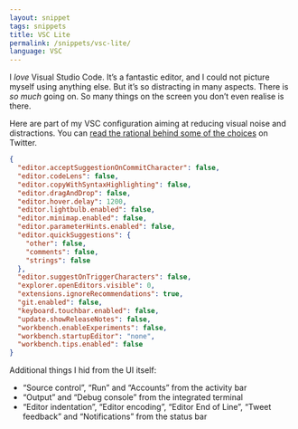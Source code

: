 ```yaml
---
layout: snippet
tags: snippets
title: VSC Lite
permalink: /snippets/vsc-lite/
language: VSC
---
```


I _love_ Visual Studio Code. It’s a fantastic editor, and I could not picture myself using anything else. But it’s so distracting in many aspects. There is _so much_ going on. So many things on the screen you don’t even realise is there.

Here are part of my VSC configuration aiming at reducing visual noise and distractions. You can [read the rational behind some of the choices](https://twitter.com/HugoGiraudel/status/1365237163105939457?s=20) on Twitter.

```json
{
  "editor.acceptSuggestionOnCommitCharacter": false,
  "editor.codeLens": false,
  "editor.copyWithSyntaxHighlighting": false,
  "editor.dragAndDrop": false,
  "editor.hover.delay": 1200,
  "editor.lightbulb.enabled": false,
  "editor.minimap.enabled": false,
  "editor.parameterHints.enabled": false,
  "editor.quickSuggestions": {
    "other": false,
    "comments": false,
    "strings": false
  },
  "editor.suggestOnTriggerCharacters": false,
  "explorer.openEditors.visible": 0,
  "extensions.ignoreRecommendations": true,
  "git.enabled": false,
  "keyboard.touchbar.enabled": false,
  "update.showReleaseNotes": false,
  "workbench.enableExperiments": false,
  "workbench.startupEditor": "none",
  "workbench.tips.enabled": false
}
```

Additional things I hid from the UI itself:

- “Source control”, “Run” and “Accounts” from the activity bar
- “Output” and “Debug console” from the integrated terminal
- “Editor indentation”, “Editor encoding”, “Editor End of Line”, “Tweet feedback” and “Notifications” from the status bar
